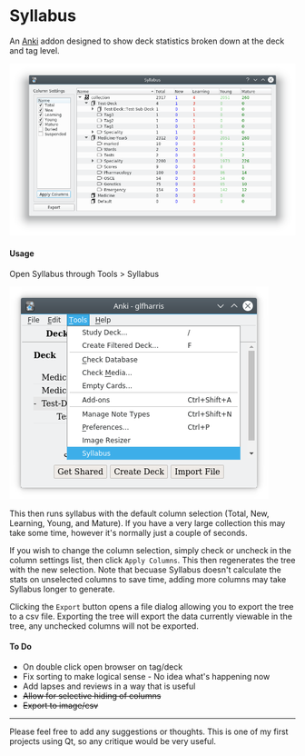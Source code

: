 # Syllabus

An [Anki](https://apps.ankiweb.net/) addon designed to show deck statistics broken down at the deck and tag level.

![](images/syllabus-main.png)

#### Usage

Open Syllabus through Tools > Syllabus

![](images/syllabus-open.png)

This then runs syllabus with the default column selection (Total, New, Learning, Young, and Mature). If you have a very large collection this may take some time, however it's normally just a couple of seconds.

If you wish to change the column selection, simply check or uncheck in the column settings list, then click `Apply Columns`. This then regenerates the tree with the new selection. Note that becuase Syllabus doesn't calculate the stats on unselected columns to save time, adding more columns may take Syllabus longer to generate.

Clicking the `Export` button opens a file dialog allowing you to export the tree to a csv file. Exporting the tree will export the data currently viewable in the tree, any unchecked columns will not be exported.

#### To Do

* On double click open browser on tag/deck
* Fix sorting to make logical sense - No idea what's happening now
* Add lapses and reviews in a way that is useful
* ~~Allow for selective hiding of columns~~
* ~~Export to image/csv~~

***

Please feel free to add any suggestions or thoughts. This is one of my first projects using Qt, so any critique would be very useful.

